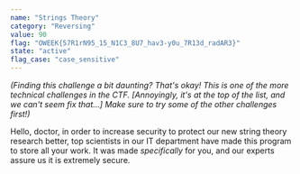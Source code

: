 ```yaml
---
name: "Strings Theory"
category: "Reversing"
value: 90
flag: "OWEEK{57R1rN95_15_N1C3_8U7_hav3-y0u_7R13d_radAR3}"
state: "active"
flag_case: "case_sensitive"
---
```


_(Finding this challenge a bit daunting? That's okay! This is one of the more technical challenges in the CTF. [Annoyingly, it's at the top of the list, and we can't seem fix that...] Make sure to try some of the other challenges first!)_

Hello, doctor, in order to increase security to protect our new string theory research better,
top scientists in our IT department have made this program to store all your work.
It was made _specifically_ for you, and our experts assure us it is extremely secure.
